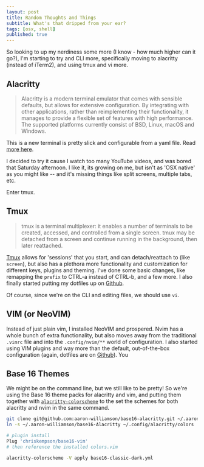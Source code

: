 ```yaml
---
layout: post
title: Random Thoughts and Things
subtitle: What's that dripped from your ear?
tags: [osx, shell]
published: true
---
```


So looking to up my nerdiness some more (I know - how much higher can it go?), I'm starting to try and CLI more, specifically moving to alacritty (instead of iTerm2), and using tmux and vi more.

## Alacritty

> Alacritty is a modern terminal emulator that comes with sensible defaults, but allows for extensive configuration. By integrating with other applications, rather than reimplementing their functionality, it manages to provide a flexible set of features with high performance. The supported platforms currently consist of BSD, Linux, macOS and Windows.

This is a new terminal is pretty slick and configurable from a yaml file.  Read [more here](https://github.com/alacritty/alacritty).

I decided to try it cause I watch too many YouTube videos, and was bored that Saturday afternoon.  I like it, its growing on me, but isn't as 'OSX native' as you might like -- and it's missing things like split screens, multiple tabs, etc.

Enter tmux.

## Tmux

>tmux is a terminal multiplexer: it enables a number of terminals to be created, accessed, and controlled from a single screen. tmux may be detached from a screen and continue running in the background, then later reattached.

[Tmux](https://github.com/tmux/tmux) allows for 'sessions' that you start, and can detach/reattach to (like `screen`), but also has a plethora more functionality and customization for different keys, plugins and theming.  I've done some basic changes, like remapping the `prefix` to CTRL-a instead of CTRL-b, and a few more.  I also finally started putting my dotfiles up on [Github](https://github.com/pdaugavietis/dot-files).

Of course, since we're on the CLI and editing files, we should use `vi`.

## VIM (or NeoVIM)

Instead of just plain vim, I installed NeoVIM and prospered.  Nvim has a whole bunch of extra functionality, but also moves away from the traditional `.vimrc` file and into the `.config/nvim/**` world of configuration.  I also started using VIM plugins and way more than the default, out-of-the-box configuration (again, dotfiles are on [Github](https://github.com/pdaugavietis/dot-files)).  You

## Base 16 Themes

We might be on the command line, but we still like to be pretty!  So we're using the Base 16 theme packs for alacritty and vim, and putting them together with [`alacritty-colorscheme`](https://github.com/toggle-corp/alacritty-colorscheme) to the set the schemes for both alacritty and nvim in the same command.

```bash
git clone git@github.com:aaron-williamson/base16-alacritty.git ~/.aaron-williamson/base16-Alacritty
ln -s ~/.aaron-williamson/base16-Alacritty ~/.config/alacritty/colors
```

```bash
# plugin install
Plug 'chriskempson/base16-vim'
# then reference the installed colors.vim
```

```bash
alacritty-colorscheme -V apply base16-classic-dark.yml
```
